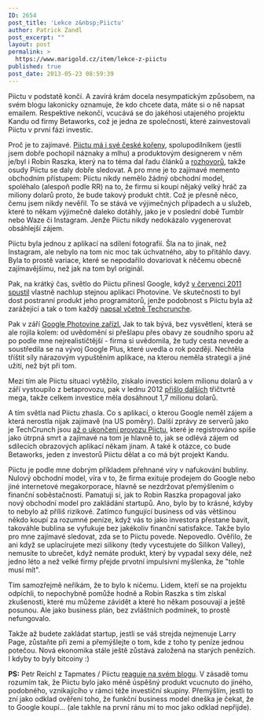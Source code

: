 ```yaml
---
ID: 2654
post_title: 'Lekce z&nbsp;Piictu'
author: Patrick Zandl
post_excerpt: ""
layout: post
permalink: >
  https://www.marigold.cz/item/lekce-z-piictu
published: true
post_date: 2013-05-23 08:59:39
---
```

<p>Piictu v podstatě končí. A zavírá krám docela nesympatickým způsobem, na svém blogu lakonicky oznamuje, že kdo chcete data, máte si o ně napsat emailem. Respektive nekončí, vcucává se do jakéhosi utajeného projektu Kandu od firmy Betaworks, což je jedna ze společností, které zainvestovali Piictu v první fázi investic.</p>
<p>Proč je to zajímavé. <a href="http://www.crunchbase.com/company/piictu">Piictu má i své české kořeny</a>, spolupodílníkem (jestli jsem dobře pochopil náznaky a mlhu) a produktovým designerem v něm je/byl i Robin Raszka, který na to téma dal řadu článků a <a href="http://byznys.ihned.cz/c1-53527250-podivne-hry-sberatelu-dusi">rozhovorů</a>, takže osudy Piictu se daly dobře sledovat. A pro mne je to zajímavé memento obchodním přístupem: Piictu nikdy nemělo žádný obchodní model, spoléhalo (alespoň podle RR) na to, že firmu si koupí nějaký velký hráč za miliony dolarů proto, že bude takový produkt chtít. Což je přesně něco, čemu jsem nikdy nevěřil. To se stává ve výjimečných případech a u služeb, které to někam výjimečně daleko dotáhly, jako je v poslední době Tumblr nebo Waze či Instagram. Jenže Piictu nikdy nedokázalo vygenerovat obsáhlejší zájem.</p>
<p>Piictu byla jednou z aplikací na sdílení fotografií. Šla na to jinak, než Instagram, ale nebylo na tom nic moc tak úchvatného, aby to přitáhlo davy. Byla to prostě variace, které se nepodařilo dovariovat k něčemu obecně zajímavějšímu, než jak na tom byl originál.</p>
<p>Pak, na krátký čas, světlo do Piictu přinesl Google, když <a href="http://techcrunch.com/2011/08/17/photovine/">v červenci 2011 spustil</a> vlastně nachlup stejnou aplikaci Photovine. Ve skutečnosti to byl dost postranní produkt jeho programátorů, jenže podobnost s Piictu byla až zarážející a tak o tom každý <a href="http://techcrunch.com/2011/08/17/photovine/">napsal včetně Techcrunche</a>. </p>
<p>Pak v září <a href="http://startup.lupa.cz/clanky/google-odepsal-velkou-varku-aplikaci-cesi-z-piictu-mohou-slavit/">Google Photovine zařízl.</a> Jak to tak bývá, bez vysvětlení, která se ale rojila kolem: od uvědomění si přešlapu přes obavy ze soudního sporu až po podle mne nejrealističtější - firma si uvědomila, že tudy cesta nevede a soustředila se na vývoj Google Plus, které uvedla o rok později. Nechtěla tříštit síly nárazovým vypuštěním aplikace, na kterou neměla strategii a jiné užití, než být při tom.</p>
<p>Mezi tím ale Piictu situaci vytěžilo, získalo investici kolem milionu dolarů a v září vystoupilo z betaprovozu, pak v lednu 2012 <a href="http://www.mediabistro.com/fishbowldc/elevator-pitch-piictu-founder-pitches-photo-app_b65378">přišlo dalších</a> třičtvrtě mega, takže celkem investice měla dosáhnout 1,7 milionu dolarů. </p>
<p>A tím světla nad Piictu zhasla. Co s aplikací, o kterou Google neměl zájem a která nerostla nijak zajímavě (na US poměry). Další zprávy ze serverů jako je TechCrunch jsou <a href="http://techcrunch.com/2013/05/22/photo-app-service-piictu-to-join-betaworks-company-kandu-will-shut-down-on-may-31st/">až o ukončení provozu Piictu</a>, které je registrováno spíše jako útrpná smrt a zajímavé na tom je hlavně to, jak se odlévá zájem od sdílecích obrazových aplikací někam jinam. A také k otázce, co bude Betaworks, jeden z investorů Piictu dělat a co má být projekt Kandu.</p>
<p>Piictu je podle mne dobrým příkladem přehnané víry v nafukování bubliny. Nulový obchodní model, víra v to, že firma exituje prodejem do Google nebo jiné internetové megakorporace, hlavně se nezdržovat přemýšlením o finanční soběstačnosti. Pamatuji si, jak to Robin Raszka propagoval jako nový obchodní model pro zakládání startupů. Ano, bylo by to krásné, kdyby to nebylo až příliš rizikové. Zatímco fungující business od vás většinou někdo koupí za rozumné peníze, když vás to jako investora přestane bavit, takováhle bublina se vyfukuje bez jakékoliv finanční satisfakce. Takže bylo pro mne zajímavé sledovat, zda se to Piictu povede. Nepovedlo. Ověřilo, že ani když se uplacírujete mezi silikony (tedy vycestujete do Silikon Valley), nemusíte to ubrečet, když nemáte produkt, který by vypadal sexy déle, než jedno léto a než velké firmy přejde prvotní impulsivní myšlenka, že "tohle musí mít".</p>
<p>Tím samozřejmě neříkám, že to bylo k ničemu. Lidem, kteří se na projektu odpíchli, to nepochybně pomůže hodně a Robin Raszka s tím získal zkušenosti, které mu můžeme závidět a které ho někam posouvají a ještě posunou. Ale jako business plán, bez zvláštních podmínek, to prostě nefungovalo.</p>
<p>Takže až budete zakládat startup, jestli se váš strejda nejmenuje Larry Page, zůstaňte při zemi a přemýšlejte o tom, kde z toho ty peníze jednou potečou. Nová ekonomika stále ještě zůstává založená na starých penězích. I kdyby to byly bitcoiny :)</p>
<p><strong>PS:</strong> Petr Reichl z Tapmates / Piictu <a href="http://meap.tumblr.com/post/51140083474/lekce-z-piictu">reaguje na svém blogu</a>. V zásadě tomu rozumím tak, že Piictu bylo jako méně úspěšný produkt vcucnuto do jiného, podobného, vznikajícího v rámci téže investiční skupiny. Přemýšlím, jestli to zní jako odklad ověření toho, že funkční business model dneška je čekat, že to Google koupí… (ale takhle na první ránu mi to moc jako odklad nepřijde).</p>